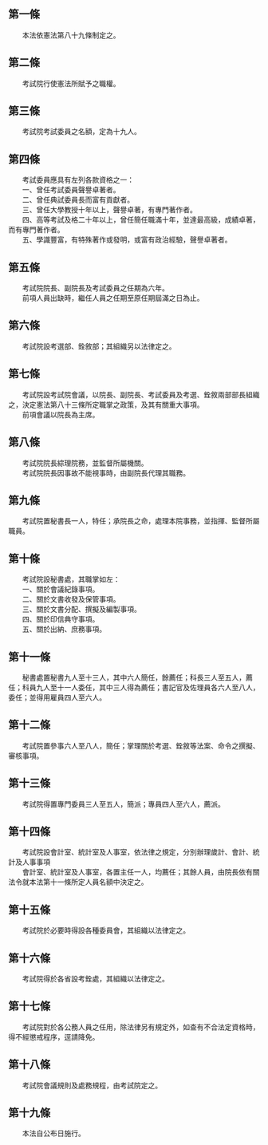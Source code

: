 第一條 
-------
　　本法依憲法第八十九條制定之。  


第二條 
-------
　　考試院行使憲法所賦予之職權。  


第三條 
-------
　　考試院考試委員之名額，定為十九人。  


第四條 
-------
　　考試委員應具有左列各款資格之一：  
　　一、曾任考試委員聲譽卓著者。  
　　二、曾任典試委員長而富有貢獻者。  
　　三、曾任大學教授十年以上，聲譽卓著，有專門著作者。  
　　四、高等考試及格二十年以上，曾任簡任職滿十年，並達最高級，成績卓著，而有專門著作者。  
　　五、學識豐富，有特殊著作或發明，或富有政治經驗，聲譽卓著者。  


第五條 
-------
　　考試院院長、副院長及考試委員之任期為六年。  
　　前項人員出缺時，繼任人員之任期至原任期屆滿之日為止。  


第六條 
-------
　　考試院設考選部、銓敘部；其組織另以法律定之。  


第七條 
-------
　　考試院設考試院會議，以院長、副院長、考試委員及考選、銓敘兩部部長組織之，決定憲法第八十三條所定職掌之政策，及其有關重大事項。  
　　前項會議以院長為主席。  


第八條 
-------
　　考試院院長綜理院務，並監督所屬機關。  
　　考試院院長因事故不能視事時，由副院長代理其職務。  


第九條 
-------
　　考試院置秘書長一人，特任；承院長之命，處理本院事務，並指揮、監督所屬職員。  


第十條 
-------
　　考試院設秘書處，其職掌如左：  
　　一、關於會議紀錄事項。  
　　二、關於文書收發及保管事項。  
　　三、關於文書分配、撰擬及編製事項。  
　　四、關於印信典守事項。  
　　五、關於出納、庶務事項。  


第十一條 
---------
　　秘書處置秘書九人至十三人，其中六人簡任，餘薦任；科長三人至五人，薦任；科員九人至十一人委任，其中三人得為薦任；書記官及佐理員各六人至八人，委任；並得用雇員四人至六人。  


第十二條 
---------
　　考試院置參事六人至八人，簡任；掌理關於考選、銓敘等法案、命令之撰擬、審核事項。  


第十三條 
---------
　　考試院得置專門委員三人至五人，簡派；專員四人至六人，薦派。  


第十四條 
---------
　　考試院設會計室、統計室及人事室，依法律之規定，分別辦理歲計、會計、統計及人事事項  
　　會計室、統計室及人事室，各置主任一人，均薦任；其餘人員，由院長依有關法令就本法第十一條所定人員名額中決定之。  


第十五條 
---------
　　考試院於必要時得設各種委員會，其組織以法律定之。  


第十六條 
---------
　　考試院得於各省設考銓處，其組織以法律定之。  


第十七條 
---------
　　考試院對於各公務人員之任用，除法律另有規定外，如查有不合法定資格時，得不經懲戒程序，逕請降免。  


第十八條 
---------
　　考試院會議規則及處務規程，由考試院定之。  


第十九條 
---------
　　本法自公布日施行。